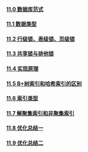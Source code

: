 #### [11.0 数据库范式](https://liuwei2017.gitbooks.io/java/content/110-shu-ju-ku-fan-shi.html)

#### [11.1  数据类型](https://liuwei2017.gitbooks.io/java/content/111-shu-ju-lei-xing.html)

#### [11.2  行级锁、表级锁、页级锁](https://liuwei2017.gitbooks.io/java/content/112-xing-ji-suo-3001-biao-ji-suo-3001-ye-ji-suo.html)

#### [11.3  共享锁与排他锁](https://liuwei2017.gitbooks.io/java/content/113-gong-xiang-suo-yu-pai-ta-suo.html)

#### [11.4 实现原理](https://liuwei2017.gitbooks.io/java/content/114-yuan-li.html)

#### [11.5  B+树索引和哈希索引的区别](https://liuwei2017.gitbooks.io/java/content/115-b-shu-suo-yin-he-ha-xi-suo-yin-de-qu-bie.html)

#### [11.6  索引类型](https://liuwei2017.gitbooks.io/java/content/116-suo-yin-lei-xing.html)

#### [11.7  解聚集索引和非聚集索引](https://liuwei2017.gitbooks.io/java/content/117.html)

#### [11.8  优化总结一](https://liuwei2017.gitbooks.io/java/content/118-you-hua-zong-jie-yi.html)

#### [11.9  优化总结二](https://liuwei2017.gitbooks.io/java/content/119-you-hua-zong-jie-er.html)



